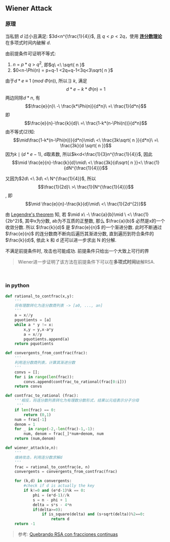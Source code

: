 
## Wiener Attack

### 原理

当私钥 $d$ 过小且满足: $3d<n^{\frac{1}{4}}$, 且 $q < p < 2q$，使用 **[连分数理论](../../../../../Math/数论/连分数理论.md)** 在多项式时间内破解 $d$.

由前提条件可证明不等式:
1. $n\ =\ p*q\ >\ q^2$, 即$q\ <\ \sqrt{ n }$
2. $0<n-\Phi(n) = p+q-1 <2q+q-1<3q<3\sqrt{ n }$

由于$d*e\ \equiv\ 1\ (mod\ \Phi(n))$, 所以$\exists\ k$, 满足
$$d*e\ -\ k*\Phi(n)\ =\ 1$$
两边同除${d}*{n}$, 有 
$$\frac{e}{n}\ -\ \frac{k*\Phi(n)}{d*n}\ =\ \frac{1}{d*n}$$
即 $$\frac{e}{n}-\frac{k}{d}\ =\ \frac{1-k*(n-\Phi(n))}{d*n}$$ 
由不等式(2)知: 
$$\mid\frac{1-k*(n-\Phi(n))}{d*n}\mid\ <\ \frac{3k\sqrt{ n }}{d*n}\ =\ \frac{3k}{d \sqrt{ n }}$$
因为$k\mid (d*e-1)$, d取素数, 所以$k<d<\frac{1}{3}n^{\frac{1}{4}}$, 因此 
$$\mid \frac{e}{n}-\frac{k}{d}\mid\ <\ \frac{3k}{d\sqrt{ n }}<\ \frac{1}{dN^{\frac{1}{4}}}$$

又因为$2d\ <\ 3d\ <\ N^{\frac{1}{4}}$, 所以
$$\frac{1}{2d}\ >\ \frac{1}{N^{\frac{1}{4}}}$$, 即
$$\mid \frac{e}{n}-\frac{k}{d}\mid\ <\ \frac{1}{2d^{2}}$$

由 [Legendre's theorem](../../../../../Math/数论/连分数理论.md) 知, 若 $\mid x\ -\ \frac{a}{b}\mid \ <\ \frac{1}{2b^2}$, 其中x为分数, ab为不互质的正整数, 那么 $\frac{a}{b}$ 必然是x的一个收敛分数. 
所以 $\frac{k}{d}$ 是 $\frac{e}{n}$ 的一个渐进分数. 此时不断通过 $\frac{e}{n}$ 的连分数商不断向后遍历其渐进分数, 直到遍历到符合条件的$\frac{k}{d}$, 依此 k 和 d 还可以进一步求出 N 的分解. 

不满足前提条件时, 攻击也可能成功. 前提条件只给出一个大致上可行的界

> Wiener进一步证明了该方法在前提条件下可以在**多项式时间**破解RSA.

<br>

### in python

  
```python
def rational_to_contfrac(x,y):
    '''
    将有理数转化为连分数商列表 -> [a0, ..., an]
    '''
    a = x//y
    pquotients = [a]
    while a * y != x:
        x,y = y,x-a*y
        a = x//y
        pquotients.append(a)
    return pquotients

def convergents_from_contfrac(frac):
    '''
    利用连分数商列表，计算其渐进分数
    '''
    convs = [];
    for i in range(len(frac)):
        convs.append(contfrac_to_rational(frac[0:i]))
    return convs

def contfrac_to_rational (frac):
    '''相反，将连分数列表转化为有理数分数形式，结果以元组表示分子分母
     '''
    if len(frac) == 0:
        return (0,1)
    num = frac[-1]
    denom = 1
    for _ in range(-2,-len(frac)-1,-1):
        num, denom = frac[_]*num+denom, num
    return (num,denom)

def wiener_attack(e,n):
    '''
    维纳攻击，利用连分数求解d
    '''
    frac = rational_to_contfrac(e, n)
    convergents = convergents_from_contfrac(frac)

    for (k,d) in convergents:
        #check if d is actually the key
        if k!=0 and (e*d-1)%k == 0:
            phi = (e*d-1)//k
            s = n - phi + 1
            delta = s*s - 4*n
            if(delta>=0):
                if is_square(delta) and (s+sqrt(delta))%2==0:
                    return d
    return -1

```

> 参考: [Quebrando RSA con fracciones continuas](../../../../paper/crypto/RSA连分数攻击.pdf)